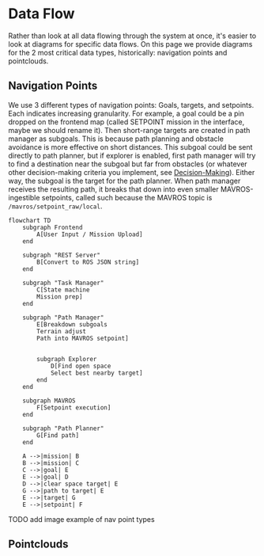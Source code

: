 # Data Flow

Rather than look  at all data flowing through the system at once, it's easier to look at diagrams for specific data flows. On this page we provide diagrams for the 2 most critical data types, historically: navigation points and pointclouds.

## Navigation Points

We use 3 different types of navigation points: Goals, targets, and setpoints. Each indicates increasing granularity. For example, a goal could be a pin dropped on the frontend map (called SETPOINT mission in the interface, maybe we should rename it). Then short-range targets are created in path manager as subgoals. This is because path planning and obstacle avoidance is more effective on short distances. This subgoal could be sent directly to path planner, but if explorer is enabled, first path manager will try to find a destination near the subgoal but far from obstacles (or whatever other decision-making criteria you implement, see [Decision-Making](../../development/decisionmaking.md)). Either way, the subgoal is the target for the path planner. When path manager receives the resulting path, it breaks that down into even smaller MAVROS-ingestible setpoints, called such because the MAVROS topic is `/mavros/setpoint_raw/local`.

```mermaid
flowchart TD
    subgraph Frontend
        A[User Input / Mission Upload]
    end

    subgraph "REST Server"
        B[Convert to ROS JSON string]
    end

    subgraph "Task Manager"
        C[State machine
        Mission prep]
    end

    subgraph "Path Manager"
        E[Breakdown subgoals
        Terrain adjust
        Path into MAVROS setpoint]


        subgraph Explorer
            D[Find open space
            Select best nearby target]
        end
    end

    subgraph MAVROS
        F[Setpoint execution]
    end

    subgraph "Path Planner"
        G[Find path]
    end

    A -->|mission| B
    B -->|mission| C
    C -->|goal| E
    E -->|goal| D
    D -->|clear space target| E
    G -->|path to target| E
    E -->|target| G
    E -->|setpoint| F

```

TODO add image example of nav point types

## Pointclouds
